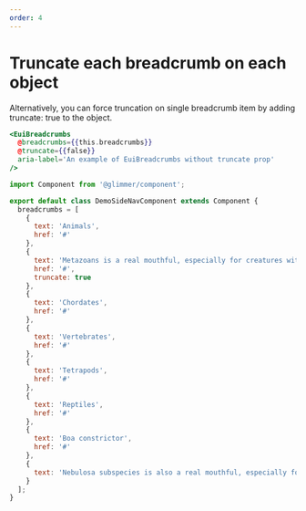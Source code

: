 ```yaml
---
order: 4
---
```


# Truncate each breadcrumb on each object

<EuiText>
	<p>
		Alternatively, you can force truncation on single breadcrumb item by adding <EuiCode @language="json">truncate: true</EuiCode> to the object.
  </p>

</EuiText>

```hbs template
<EuiBreadcrumbs
  @breadcrumbs={{this.breadcrumbs}}
  @truncate={{false}}
  aria-label='An example of EuiBreadcrumbs without truncate prop'
/>
```

```js component
import Component from '@glimmer/component';

export default class DemoSideNavComponent extends Component {
  breadcrumbs = [
    {
      text: 'Animals',
      href: '#'
    },
    {
      text: 'Metazoans is a real mouthful, especially for creatures without mouths',
      href: '#',
      truncate: true
    },
    {
      text: 'Chordates',
      href: '#'
    },
    {
      text: 'Vertebrates',
      href: '#'
    },
    {
      text: 'Tetrapods',
      href: '#'
    },
    {
      text: 'Reptiles',
      href: '#'
    },
    {
      text: 'Boa constrictor',
      href: '#'
    },
    {
      text: 'Nebulosa subspecies is also a real mouthful, especially for creatures without mouths'
    }
  ];
}
```
